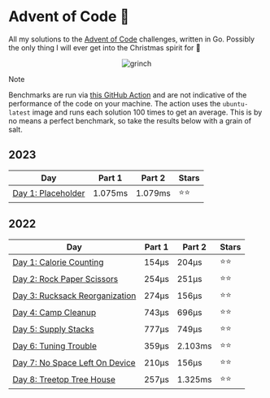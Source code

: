 # Advent of Code 📆
All my solutions to the [Advent of Code](https://adventofcode.com/) challenges, written in Go. Possibly the only thing I will ever get into the Christmas spirit for 🎄

<p align="center">
  <img alt="grinch" src="https://github.com/scottmckendry/AoC/assets/39483124/def61fe9-d27c-4440-b033-4fb7630306e0"/>
</p>

> [!NOTE]
> Benchmarks are run via [this GitHub Action](https://github.com/scottmckendry/aoc/actions/workflows/readmeStats.yml) and are not indicative of the performance of the code on your machine.
> The action uses the `ubuntu-latest` image and runs each solution 100 times to get an average. This is by no means a perfect benchmark, so take the results below with a grain of salt.

## 2023
<!-- 2023TableStart -->
| Day | Part 1 | Part 2 | Stars |
| --- | --- | --- | --- |
| [Day 1: Placeholder](https://adventofcode.com/2023/day/1) | 1.075ms | 1.079ms | ⭐⭐ |

<!-- 2023TableEnd -->

## 2022
<!-- 2022TableStart -->
| Day | Part 1 | Part 2 | Stars |
| --- | --- | --- | --- |
| [Day 1: Calorie Counting](https://adventofcode.com/2022/day/1) | 154µs | 204µs | ⭐⭐ |
| [Day 2: Rock Paper Scissors](https://adventofcode.com/2022/day/2) | 254µs | 251µs | ⭐⭐ |
| [Day 3: Rucksack Reorganization](https://adventofcode.com/2022/day/3) | 274µs | 156µs | ⭐⭐ |
| [Day 4: Camp Cleanup](https://adventofcode.com/2022/day/4) | 743µs | 696µs | ⭐⭐ |
| [Day 5: Supply Stacks](https://adventofcode.com/2022/day/5) | 777µs | 749µs | ⭐⭐ |
| [Day 6: Tuning Trouble](https://adventofcode.com/2022/day/6) | 359µs | 2.103ms | ⭐⭐ |
| [Day 7: No Space Left On Device](https://adventofcode.com/2022/day/7) | 210µs | 156µs | ⭐⭐ |
| [Day 8: Treetop Tree House](https://adventofcode.com/2022/day/8) | 257µs | 1.325ms | ⭐⭐ |

<!-- 2022TableEnd -->

